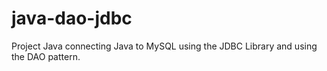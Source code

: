 # java-dao-jdbc
Project Java connecting Java to MySQL using the JDBC Library and using the DAO pattern.
